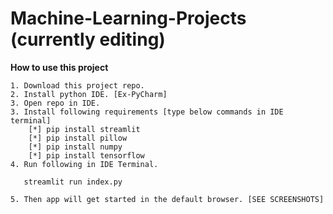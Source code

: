 # Machine-Learning-Projects (currently editing)
**How to use this project**

    1. Download this project repo.
    2. Install python IDE. [Ex-PyCharm]
    3. Open repo in IDE.
    3. Install following requirements [type below commands in IDE terminal]
        [*] pip install streamlit
        [*] pip install pillow
        [*] pip install numpy
        [*] pip install tensorflow
    4. Run following in IDE Terminal.
 ```
    streamlit run index.py
 ```
    5. Then app will get started in the default browser. [SEE SCREENSHOTS]
    
